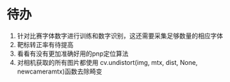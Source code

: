 # 待办
1. 针对比赛字体数字进行训练和数字识别，这还需要采集足够数量的相应字体
2. 靶标转正率有待提高
4. 看看有没有更加准确好用的pnp定位算法
4. 对相机获取的所有图片都使用 cv.undistort(img, mtx, dist, None, newcameramtx)函数去除畸变

